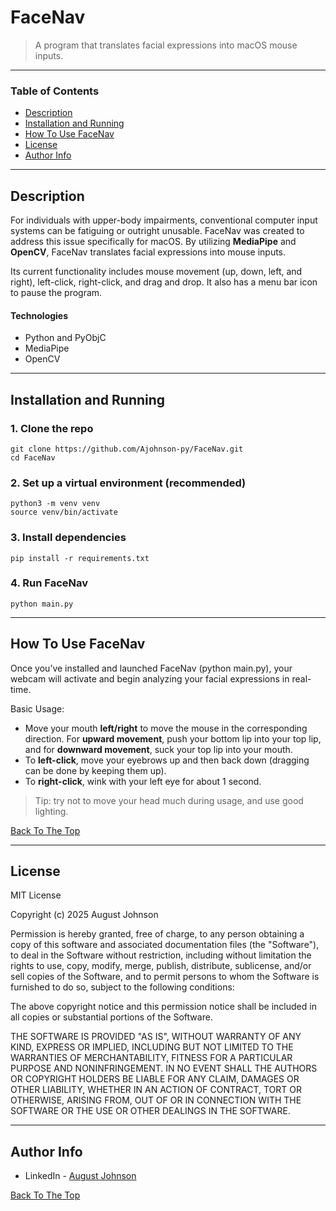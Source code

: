# FaceNav


> A program that translates facial expressions into macOS mouse inputs.

---

### Table of Contents

- [Description](#description)
- [Installation and Running](#installation-and-running)
- [How To Use FaceNav](#how-to-use-facenav)
- [License](#license)
- [Author Info](#author-info)

---

## Description

For individuals with upper-body impairments, conventional computer input systems can be fatiguing or outright unusable. FaceNav was created to address this issue specifically for macOS. By utilizing **MediaPipe** and **OpenCV**, FaceNav translates facial expressions into mouse inputs. 

Its current functionality includes mouse movement (up, down, left, and right), left-click, right-click, and drag and drop. It also has a menu bar icon to pause the program.


#### Technologies

- Python and PyObjC
- MediaPipe
- OpenCV

---

## Installation and Running

### 1. Clone the repo

```
git clone https://github.com/Ajohnson-py/FaceNav.git
cd FaceNav
```

### 2. Set up a virtual environment (recommended)

```
python3 -m venv venv
source venv/bin/activate
```

### 3. Install dependencies

```
pip install -r requirements.txt
```

### 4. Run FaceNav

```
python main.py
```

---

## How To Use FaceNav

Once you’ve installed and launched FaceNav (python main.py), your webcam will activate and begin analyzing your facial expressions in real-time.

Basic Usage:
- Move your mouth **left/right** to move the mouse in the corresponding direction. For **upward movement**, push your bottom lip into your top lip, and for **downward movement**, suck your top lip into your mouth.
- To **left-click**, move your eyebrows up and then back down (dragging can be done by keeping them up).
- To **right-click**, wink with your left eye for about 1 second.

> Tip: try not to move your head much during usage, and use good lighting.

[Back To The Top](#FaceNav)

---

## License

MIT License

Copyright (c) 2025 August Johnson

Permission is hereby granted, free of charge, to any person obtaining a copy
of this software and associated documentation files (the "Software"), to deal
in the Software without restriction, including without limitation the rights
to use, copy, modify, merge, publish, distribute, sublicense, and/or sell
copies of the Software, and to permit persons to whom the Software is
furnished to do so, subject to the following conditions:

The above copyright notice and this permission notice shall be included in all
copies or substantial portions of the Software.

THE SOFTWARE IS PROVIDED "AS IS", WITHOUT WARRANTY OF ANY KIND, EXPRESS OR
IMPLIED, INCLUDING BUT NOT LIMITED TO THE WARRANTIES OF MERCHANTABILITY,
FITNESS FOR A PARTICULAR PURPOSE AND NONINFRINGEMENT. IN NO EVENT SHALL THE
AUTHORS OR COPYRIGHT HOLDERS BE LIABLE FOR ANY CLAIM, DAMAGES OR OTHER
LIABILITY, WHETHER IN AN ACTION OF CONTRACT, TORT OR OTHERWISE, ARISING FROM,
OUT OF OR IN CONNECTION WITH THE SOFTWARE OR THE USE OR OTHER DEALINGS IN THE
SOFTWARE.

---

## Author Info

- LinkedIn - [August Johnson](https://www.linkedin.com/in/aug-johnson)


[Back To The Top](#FaceNav)
